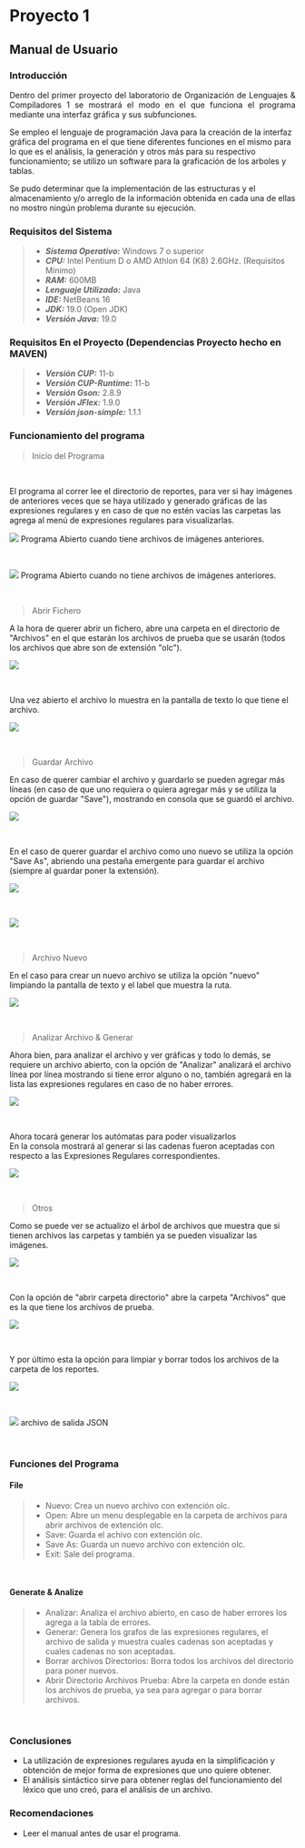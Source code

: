 # Proyecto 1
## Manual de Usuario
### Introducción
<p style="text-align: justify;">
Dentro del primer proyecto del laboratorio de Organización de Lenguajes & Compiladores 1 se mostrará el modo en el que funciona el programa mediante una interfaz gráfica y sus subfunciones.

Se empleo el lenguaje de programación Java para la creación de la interfaz gráfica del programa en el que tiene diferentes funciones en el mismo para lo que es el análisis, la generación y otros más para su respectivo funcionamiento; se utilizo un software para la graficación de los arboles y tablas.

Se pudo determinar que la implementación de las estructuras y el almacenamiento y/o arreglo de la información obtenida en cada una de ellas no mostro ningún problema durante su ejecución.</p>


### Requisitos del Sistema


>- **_Sistema Operativo:_** Windows 7 o superior
>- **_CPU:_** Intel Pentium D o AMD Athlon 64 (K8) 2.6GHz. (Requisitos Mínimo)
>- **_RAM:_** 600MB
>- **_Lenguaje Utilizado:_** Java
>- **_IDE:_** NetBeans 16
>- **_JDK:_** 19.0 (Open JDK)
>- **_Versión Java:_** 19.0

### Requisitos En el Proyecto (Dependencias Proyecto hecho en MAVEN)


>- **_Versión CUP:_** 11-b
>- **_Versión CUP-Runtime:_** 11-b
>- **_Versión Gson:_** 2.8.9
>- **_Versión JFlex:_** 1.9.0
>- **_Versión json-simple:_** 1.1.1

### Funcionamiento del programa

>Inicio del Programa

</br>

El programa al correr lee el directorio de reportes, para ver si hay imágenes de anteriores veces que se haya utilizado y generado gráficas de las expresiones regulares y en caso de que no estén vacías las carpetas las agrega al menú de expresiones regulares para visualizarlas.

![](../Assets/Proyecto1/Manual%20Usuario/Inicio.png)
Programa Abierto cuando tiene archivos de imágenes anteriores.

</br>

![](../Assets/Proyecto1/Manual%20Usuario/Inicio2.png)
Programa Abierto cuando no tiene archivos de imágenes anteriores.

</br>

>Abrir Fichero

A la hora de querer abrir un fichero, abre una carpeta en el directorio de "Archivos" en el que estarán los archivos de prueba que se usarán (todos los archivos que abre son de extensión "olc").

![](../Assets/Proyecto1/Manual%20Usuario/abrir.png)

</br>

Una vez abierto el archivo lo muestra en la pantalla de texto lo que tiene el archivo.

![](../Assets/Proyecto1/Manual%20Usuario/abrir2.png)

</br>

>Guardar Archivo

En caso de querer cambiar el archivo y guardarlo se pueden agregar más líneas (en caso de que uno requiera o quiera agregar más y se utiliza la opción de guardar "Save"), mostrando en consola que se guardó el archivo.

![](../Assets/Proyecto1/Manual%20Usuario/Guardar.png)

</br>

En el caso de querer guardar el archivo como uno nuevo se utiliza la opción "Save As", abriendo una pestaña emergente para guardar el archivo (siempre al guardar poner la extensión).

![](../Assets/Proyecto1/Manual%20Usuario/SaveAs.png)

</br>

![](../Assets/Proyecto1/Manual%20Usuario/SaveAs2.png)

</br>

>Archivo Nuevo

En el caso para crear un nuevo archivo se utiliza la opción "nuevo" limpiando la pantalla de texto y el label que muestra la ruta.

![](../Assets/Proyecto1/Manual%20Usuario/Nuevo.png)

</br>

>Analizar Archivo & Generar

Ahora bien, para analizar el archivo y ver gráficas y todo lo demás, se requiere un archivo abierto, con la opción de "Analizar" analizará el archivo línea por línea mostrando si tiene error alguno o no, también agregará en la lista las expresiones regulares en caso de no haber errores.

![](../Assets/Proyecto1/Manual%20Usuario/analizar.png)

</br>

Ahora tocará generar los autómatas para poder visualizarlos </br>
En la consola mostrará al generar si las cadenas fueron aceptadas con respecto a las Expresiones Regulares correspondientes.

![](../Assets/Proyecto1/Manual%20Usuario/Generar.png)

</br>

>Otros

Como se puede ver se actualizo el árbol de archivos que muestra que si tienen archivos las carpetas y también ya se pueden visualizar las imágenes.

![](../Assets/Proyecto1/Manual%20Usuario/vis.png)

</br>

Con la opción de "abrir carpeta directorio" abre la carpeta "Archivos" que es la que tiene los archivos de prueba.

![](../Assets/Proyecto1/Manual%20Usuario/archivos.png)

</br>

Y por último esta la opción para limpiar y borrar todos los archivos de la carpeta de los reportes.


![](../Assets/Proyecto1/Manual%20Usuario/borrar.png)

</br>

![](../Assets/Proyecto1/Manual%20Usuario/SalidaJSON.png)
archivo de salida JSON

</br>

### Funciones del Programa

#### File
>- Nuevo: Crea un nuevo archivo con extención olc.
>- Open: Abre un menu desplegable en la carpeta de archivos para abrir archivos de extención olc. 
>- Save: Guarda el achivo con extención olc.
>- Save As: Guarda un nuevo archivo con extención olc.
>- Exit: Sale del programa.

</br>

#### Generate & Analize
>- Analizar: Analiza el archivo abierto, en caso de haber errores los agrega a la tabla de errores.
>- Generar: Genera los grafos de las expresiones regulares, el archivo de salida y muestra cuales cadenas son aceptadas y cuales cadenas no son aceptadas. 
>- Borrar archivos Directorios: Borra todos los archivos del directorio para poner nuevos.
>- Abrir Directorio Archivos Prueba: Abre la carpeta en donde están los archivos de prueba, ya sea para agregar o para borrar archivos.

</br>

### Conclusiones

- La utilización de expresiones regulares ayuda en la simplificación y obtención de mejor forma de expresiones que uno quiere obtener.
- El análisis sintáctico sirve para obtener reglas del funcionamiento del léxico que uno creó, para el análisis de un archivo.


### Recomendaciones

- Leer el manual antes de usar el programa.